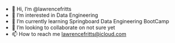 - 👋 Hi, I’m @lawrencefritts
- 👀 I’m interested in Data Engineering
- 🌱 I’m currently learning Springboard Data Engineering BootCamp
- 💞️ I’m looking to collaborate on not sure yet
- 📫 How to reach me lawrencefritts@icloud.com

<!---
lawrencefritts/lawrencefritts is a ✨ special ✨ repository because its `README.md` (this file) appears on your GitHub profile.
You can click the Preview link to take a look at your changes.
--->
